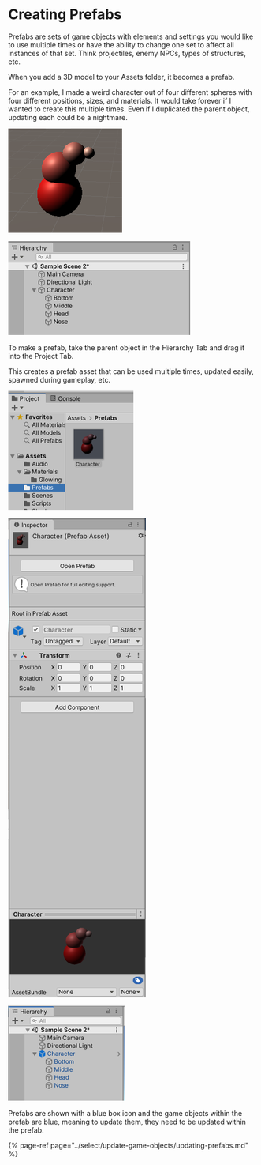 # Creating Prefabs

Prefabs are sets of game objects with elements and settings you would like to use multiple times or have the ability to change one set to affect all instances of that set. Think projectiles, enemy NPCs, types of structures, etc.

When you add a 3D model to your Assets folder, it becomes a prefab.

For an example, I made a weird character out of four different spheres with four different positions, sizes, and materials. It would take forever if I wanted to create this multiple times. Even if I duplicated the parent object, updating each could be a nightmare.

![Set of object in the Scene View](../.gitbook/assets/image%20%28132%29.png)

![Hierarchy Tab view](../.gitbook/assets/image%20%28125%29.png)

To make a prefab, take the parent object in the Hierarchy Tab and drag it into the Project Tab.

This creates a prefab asset that can be used multiple times, updated easily, spawned during gameplay, etc.

![Project Tab view](../.gitbook/assets/image%20%28146%29.png)

![Inspector Tab view](../.gitbook/assets/image%20%28149%29.png)

![Hierarchy Tab view](../.gitbook/assets/image%20%2828%29.png)

Prefabs are shown with a blue box icon and the game objects within the prefab are blue, meaning to update them, they need to be updated within the prefab.

{% page-ref page="../select/update-game-objects/updating-prefabs.md" %}

